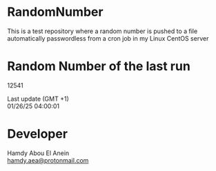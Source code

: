 # RandomNumber    
This is a test repository where a random number is pushed to a file automatically passwordless from a cron job in my Linux CentOS server    
# Random Number of the last run   
12541
      
Last update (GMT +1)    
01/26/25 04:00:01
# Developer    
Hamdy Abou El Anein   
hamdy.aea@protonmail.com

